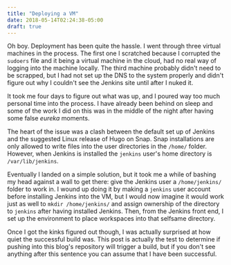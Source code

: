 ```yaml
---
title: "Deploying a VM"
date: 2018-05-14T02:24:38-05:00
draft: true
---
```


Oh boy. Deployment has been quite the hassle. I went through three virtual
machines in the process. The first one I scratched because I corrupted the
`sudoers` file and it being a virtual machine in the cloud, had no real way of
logging into the machine locally. The third machine probably didn't need to be
scrapped, but I had not set up the DNS to the system properly and didn't figure
out why I couldn't see the Jenkins site until after I nuked it.

It took me four days to figure out what was up, and I poured way too much
personal time into the process. I have already been behind on sleep and some of
the work I did on this was in the middle of the night after having some false
*eureka* moments.

The heart of the issue was a clash between the default set up of Jenkins and the
suggested Linux release of Hugo on Snap. Snap installations are only allowed to
write files into the user directories in the `/home/` folder. However, when
Jenkins is installed the `jenkins` user's home directory is `/var/lib/jenkins`.

Eventually I landed on a simple solution, but it took me a while of bashing my
head against a wall to get there: give the Jenkins user a `/home/jenkins/`
folder to work in. I wound up doing it by making a `jenkins` user account before
installing Jenkins into the VM, but I would now imagine it would work just as
well to `mkdir /home/jenkins/` and  assign ownership of the directory to
`jenkins` after having installed Jenkins. Then, from the Jenkins front end, I
set up the environment to place workspaces into that selfsame directory.

Once I got the kinks figured out though, I was actually surprised at how quiet
the successful build was. This post is actually the test to determine if pushing
into this blog's repository will trigger a build, but if you don't see anything
after this sentence you can assume that I have been successful.
